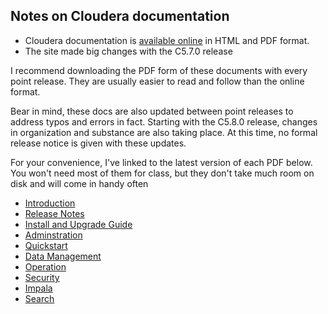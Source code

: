 ## Notes on Cloudera documentation

* Cloudera documentation is [available online](http://www.cloudera.com/documentation.html) in HTML and PDF format.
* The site made big changes with the C5.7.0 release

I recommend downloading the PDF form of these documents with every
point release. They are usually easier to read and follow than the
online format.

Bear in mind, these docs are also updated between point releases
to address typos and errors in fact. Starting with the C5.8.0 release,
changes in organization and substance are also taking place. At this time,
no formal release notice is given with these updates.

For your convenience, I've linked to the latest version of each PDF
below. You won't need most of them for class, but they don't take much
room on disk and will come in handy often

* [Introduction](http://www.cloudera.com/content/www/en-us/documentation/enterprise/latest/PDF/cloudera-introduction.pdf)
* [Release Notes](http://www.cloudera.com/content/www/en-us/documentation/enterprise/latest/PDF/cloudera-releases.pdf)
* [Install and Upgrade Guide](http://www.cloudera.com/content/www/en-us/documentation/enterprise/latest/PDF/cloudera-installation.pdf)
* [Adminstration](http://www.cloudera.com/documentation/enterprise/latest/PDF/cloudera-administration.pdf)
* [Quickstart](http://www.cloudera.com/content/www/en-us/documentation/enterprise/latest/PDF/cloudera-quickstart.pdf)
* [Data Management](http://www.cloudera.com/documentation/enterprise/latest/PDF/cloudera-datamgmt.pdf)
* [Operation](http://www.cloudera.com/documentation/enterprise/latest/PDF/cloudera-operation.pdf)
* [Security](http://www.cloudera.com/documentation/enterprise/latest/PDF/cloudera-security.pdf)
* [Impala](http://www.cloudera.com/documentation/enterprise/latest/PDF/cloudera-impala.pdf)
* [Search](http://www.cloudera.com/documentation/enterprise/latest/PDF/cloudera-search.pdf)
